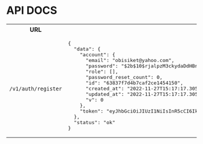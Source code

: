 # **API DOCS**

<table>

<th> URL </th>
<th> Example Success Response </th>

<tr>
<td> <code> /v1/auth/register</code> </td>
<td> <pre>
{
  "data": {
    "account": {
      "email": "obisiket@yahoo.com",
      "password": "$2b$10$rjalpzM3ckydaDdHBndR..04NcrCLeI36BekGvTqIP9ykiUP84NMe",
      "role": [],
      "password_reset_count": 0,
      "id": "63837f7d4b7caf2ce1454150",
      "created_at": "2022-11-27T15:17:17.305Z",
      "updated_at": "2022-11-27T15:17:17.305Z",
      "v": 0
    },
    "token": "eyJhbGciOiJIUzI1NiIsInR5cCI6IkpXVCJ9.eyJpZCI6IjYzODM3ZjdkNGI3Y2FmMmNlMTQ1NDE1MCIsImZsYWciOiJhdXRoIiwiaWF0IjoxNjY5NTYyMjM3LCJleHAiOjE2NzIxNTQyMzd9.kS4feuSkge4QaVmYsFgKdvjqRa_tGw027p6s558B9Y8"
  },
  "status": "ok"
}
</pre> </td>

<td> <code> /v1/auth/login</code> </td>
<td> <pre>
{
  "data": {
    "account": {
      "email": "obisiket@yahoo.com",
      "password": "$2b$10$rjalpzM3ckydaDdHBndR..04NcrCLeI36BekGvTqIP9ykiUP84NMe",
      "role": [],
      "password_reset_count": 0,
      "id": "63837f7d4b7caf2ce1454150",
      "created_at": "2022-11-27T15:17:17.305Z",
      "updated_at": "2022-11-27T15:17:17.305Z",
      "v": 0
    },
    "token": "eyJhbGciOiJIUzI1NiIsInR5cCI6IkpXVCJ9.eyJpZCI6IjYzODM3ZjdkNGI3Y2FmMmNlMTQ1NDE1MCIsImZsYWciOiJhdXRoIiwiaWF0IjoxNjY5NTYyMjM3LCJleHAiOjE2NzIxNTQyMzd9.kS4feuSkge4QaVmYsFgKdvjqRa_tGw027p6s558B9Y8"
  },
  "status": "ok"
}
</pre> </td>

